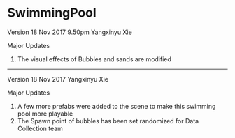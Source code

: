 # SwimmingPool

Version 18 Nov 2017 9.50pm
Yangxinyu Xie

Major Updates
1. The visual effects of Bubbles and sands are modified

-----------------------------------------------------------------------------------------

Version 18 Nov 2017
Yangxinyu Xie

Major Updates

1. A few more prefabs were added to the scene to make this swimming pool more playable
2. The Spawn point of bubbles has been set randomized for Data Collection team
